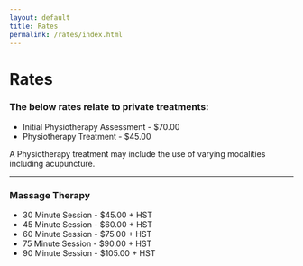 ```yaml
---
layout: default
title: Rates
permalink: /rates/index.html
---
```


# Rates

### The below rates relate to private treatments:
- Initial Physiotherapy Assessment - $70.00
- Physiotherapy Treatment - $45.00

A Physiotherapy treatment may include the use of varying modalities including acupuncture.

***

### Massage Therapy
- 30 Minute Session - $45.00 + HST
- 45 Minute Session - $60.00 + HST
- 60 Minute Session - $75.00 + HST
- 75 Minute Session - $90.00 + HST
- 90 Minute Session - $105.00 + HST
